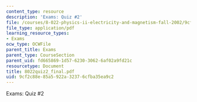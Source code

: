 ```yaml
---
content_type: resource
description: 'Exams: Quiz #2'
file: /courses/8-022-physics-ii-electricity-and-magnetism-fall-2002/9cf2c88e85a5922a32376cfba35ea9c2_8022quiz2_final.pdf
file_type: application/pdf
learning_resource_types:
- Exams
ocw_type: OCWFile
parent_title: Exams
parent_type: CourseSection
parent_uid: fd665869-1d57-6230-3062-6af02a9fd21c
resourcetype: Document
title: 8022quiz2_final.pdf
uid: 9cf2c88e-85a5-922a-3237-6cfba35ea9c2
---
```

Exams: Quiz #2

